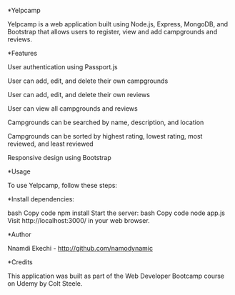 *Yelpcamp

Yelpcamp is a web application built using Node.js, Express, MongoDB, and Bootstrap that allows users to register, view and add campgrounds and reviews.

*Features

User authentication using Passport.js

User can add, edit, and delete their own campgrounds

User can add, edit, and delete their own reviews

User can view all campgrounds and reviews

Campgrounds can be searched by name, description, and location

Campgrounds can be sorted by highest rating, lowest rating, most reviewed, and least reviewed

Responsive design using Bootstrap

*Usage

To use Yelpcamp, follow these steps:

*Install dependencies:

bash
Copy code
npm install
Start the server:
bash
Copy code
node app.js
Visit http://localhost:3000/ in your web browser.

*Author

Nnamdi Ekechi - http://github.com/namodynamic

*Credits

This application was built as part of the Web Developer Bootcamp course on Udemy by Colt Steele.
